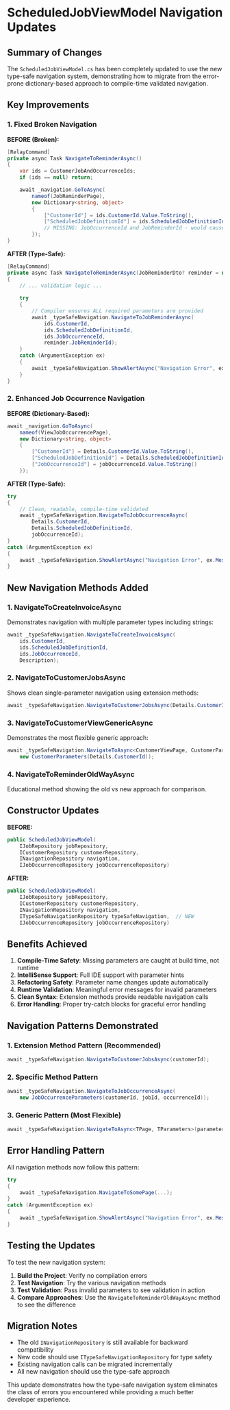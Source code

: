 ﻿# ScheduledJobViewModel Navigation Updates

## Summary of Changes

The `ScheduledJobViewModel.cs` has been completely updated to use the new type-safe navigation system, demonstrating how to migrate from the error-prone dictionary-based approach to compile-time validated navigation.

## Key Improvements

### 1. Fixed Broken Navigation
**BEFORE (Broken):**
```csharp
[RelayCommand]
private async Task NavigateToReminderAsync()
{
    var ids = CustomerJobAndOccurrenceIds;
    if (ids == null) return;

    await _navigation.GoToAsync(
        nameof(JobReminderPage),
        new Dictionary<string, object>
        {
            ["CustomerId"] = ids.CustomerId.Value.ToString(),
            ["ScheduledJobDefinitionId"] = ids.ScheduledJobDefinitionId.Value.ToString(),
            // MISSING: JobOccurrenceId and JobReminderId - would cause runtime error!
        });
}
```

**AFTER (Type-Safe):**
```csharp
[RelayCommand]
private async Task NavigateToReminderAsync(JobReminderDto? reminder = null)
{
    // ... validation logic ...
    
    try
    {
        // Compiler ensures ALL required parameters are provided
        await _typeSafeNavigation.NavigateToJobReminderAsync(
            ids.CustomerId,
            ids.ScheduledJobDefinitionId,
            ids.JobOccurrenceId,
            reminder.JobReminderId);
    }
    catch (ArgumentException ex)
    {
        await _typeSafeNavigation.ShowAlertAsync("Navigation Error", ex.Message);
    }
}
```

### 2. Enhanced Job Occurrence Navigation
**BEFORE (Dictionary-Based):**
```csharp
await _navigation.GoToAsync(
    nameof(ViewJobOccurrencePage),
    new Dictionary<string, object>
    {
        ["CustomerId"] = Details.CustomerId.Value.ToString(),
        ["ScheduledJobDefinitionId"] = Details.ScheduledJobDefinitionId.Value.ToString(),
        ["JobOccurrenceId"] = jobOccurrenceId.Value.ToString()
    });
```

**AFTER (Type-Safe):**
```csharp
try
{
    // Clean, readable, compile-time validated
    await _typeSafeNavigation.NavigateToJobOccurrenceAsync(
        Details.CustomerId,
        Details.ScheduledJobDefinitionId,
        jobOccurrenceId);
}
catch (ArgumentException ex)
{
    await _typeSafeNavigation.ShowAlertAsync("Navigation Error", ex.Message);
}
```

## New Navigation Methods Added

### 1. NavigateToCreateInvoiceAsync
Demonstrates navigation with multiple parameter types including strings:
```csharp
await _typeSafeNavigation.NavigateToCreateInvoiceAsync(
    ids.CustomerId,
    ids.ScheduledJobDefinitionId,
    ids.JobOccurrenceId,
    Description);
```

### 2. NavigateToCustomerJobsAsync
Shows clean single-parameter navigation using extension methods:
```csharp
await _typeSafeNavigation.NavigateToCustomerJobsAsync(Details.CustomerId);
```

### 3. NavigateToCustomerViewGenericAsync
Demonstrates the most flexible generic approach:
```csharp
await _typeSafeNavigation.NavigateToAsync<CustomerViewPage, CustomerParameters>(
    new CustomerParameters(Details.CustomerId));
```

### 4. NavigateToReminderOldWayAsync
Educational method showing the old vs new approach for comparison.

## Constructor Updates

**BEFORE:**
```csharp
public ScheduledJobViewModel(
    IJobRepository jobRepository,
    ICustomerRepository customerRepository,
    INavigationRepository navigation,
    IJobOccurrenceRepository jobOccurrenceRepository)
```

**AFTER:**
```csharp
public ScheduledJobViewModel(
    IJobRepository jobRepository,
    ICustomerRepository customerRepository,
    INavigationRepository navigation,
    ITypeSafeNavigationRepository typeSafeNavigation,  // NEW
    IJobOccurrenceRepository jobOccurrenceRepository)
```

## Benefits Achieved

1. **Compile-Time Safety**: Missing parameters are caught at build time, not runtime
2. **IntelliSense Support**: Full IDE support with parameter hints
3. **Refactoring Safety**: Parameter name changes update automatically
4. **Runtime Validation**: Meaningful error messages for invalid parameters
5. **Clean Syntax**: Extension methods provide readable navigation calls
6. **Error Handling**: Proper try-catch blocks for graceful error handling

## Navigation Patterns Demonstrated

### 1. Extension Method Pattern (Recommended)
```csharp
await _typeSafeNavigation.NavigateToCustomerJobsAsync(customerId);
```

### 2. Specific Method Pattern
```csharp
await _typeSafeNavigation.NavigateToJobOccurrenceAsync(
    new JobOccurrenceParameters(customerId, jobId, occurrenceId));
```

### 3. Generic Pattern (Most Flexible)
```csharp
await _typeSafeNavigation.NavigateToAsync<TPage, TParameters>(parameters);
```

## Error Handling Pattern

All navigation methods now follow this pattern:
```csharp
try
{
    await _typeSafeNavigation.NavigateToSomePage(...);
}
catch (ArgumentException ex)
{
    await _typeSafeNavigation.ShowAlertAsync("Navigation Error", ex.Message);
}
```

## Testing the Updates

To test the new navigation system:

1. **Build the Project**: Verify no compilation errors
2. **Test Navigation**: Try the various navigation methods
3. **Test Validation**: Pass invalid parameters to see validation in action
4. **Compare Approaches**: Use the `NavigateToReminderOldWayAsync` method to see the difference

## Migration Notes

- The old `INavigationRepository` is still available for backward compatibility
- New code should use `ITypeSafeNavigationRepository` for type safety
- Existing navigation calls can be migrated incrementally
- All new navigation should use the type-safe approach

This update demonstrates how the type-safe navigation system eliminates the class of errors you encountered while providing a much better developer experience.
